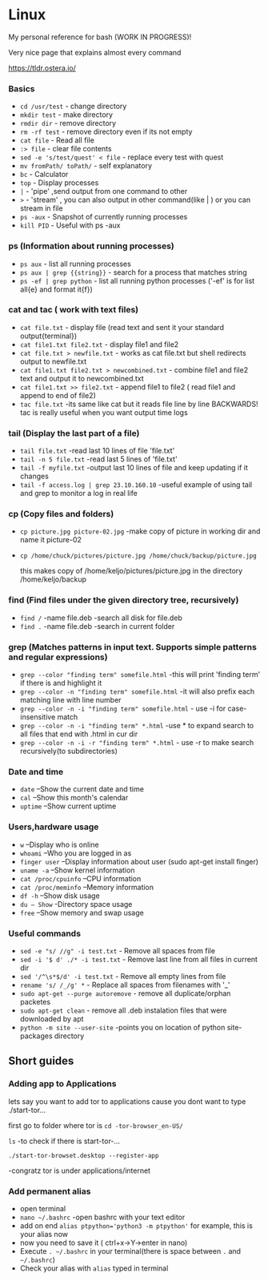 # Linux
My personal reference for bash
(WORK IN PROGRESS)!

Very nice page that explains almost every command

https://tldr.ostera.io/

### Basics

- `cd /usr/test` - change directory
- `mkdir test`   - make directory
- `rmdir dir`    - remove directory
- `rm -rf test`  - remove directory even if its not empty
- `cat file` - Read all file
- `:> file`  - clear file contents
- `sed -e 's/test/quest' < file`  - replace every test with quest
- `mv fromPath/ toPath/`    - self explanatory 
- `bc`       - Calculator
- `top`      - Display processes
- `|`        - 'pipe' ,send output from one command to other
- `>`        - 'stream' , you can also output in other command(like | ) or you can stream in file
- `ps -aux`  - Snapshot of currently running processes
- `kill PID` - Useful with ps -aux 

### ps (Information about running processes)
- `ps aux` - list all running processes
- `ps aux | grep {{string}}` - search for a process that matches string
- `ps -ef | grep python` - list all running python processes ('-ef' is for list all{e} and format it{f})

### cat and tac ( work with text files)
- `cat file.txt`               - display file (read text and sent it your standard output{terminal})
- `cat file1.txt file2.txt`    - display file1 and file2
- `cat file.txt > newfile.txt` - works as cat file.txt but shell redirects output to newfile.txt
- `cat file1.txt file2.txt > newcombined.txt` - combine file1 and file2 text and output it to newcombined.txt
- `cat file1.txt >> file2.txt` - append file1 to file2 ( read file1 and append to end of file2)
- `tac file.txt` -its same like cat but it reads file line by line BACKWARDS!
                  tac is really useful when you want output time logs 

### tail (Display the last part of a file)
- `tail file.txt`       -read last 10 lines of file 'file.txt'
- `tail -n 5 file.txt`  -read last 5 lines of 'file.txt'
- `tail -f myfile.txt`  -output last 10 lines of file and keep updating if it changes
- `tail -f access.log | grep 23.10.160.10`  -useful example of using tail and grep to monitor a log in real life

### cp (Copy files and folders)
- `cp picture.jpg picture-02.jpg` -make copy of picture in working dir and name it picture-02
- `cp /home/chuck/pictures/picture.jpg /home/chuck/backup/picture.jpg`
   
   this makes copy of /home/keljo/pictures/picture.jpg in the directory /home/keljo/backup

### find (Find files under the given directory tree, recursively)
- `find /` -name file.deb -search all disk for file.deb
- `find .` -name file.deb -search in current folder

### grep (Matches patterns in input text. Supports simple patterns and regular expressions)
- `grep --color "finding term" somefile.html`       -this will print 'finding term' if there is and highlight it
- `grep --color -n "finding term" somefile.html`    -it will also prefix each matching line with line number
- `grep --color -n -i "finding term" somefile.html` - use -i for case-insensitive match
- `grep --color -n -i "finding term" *.html`        -use * to expand search to all files that end with .html in cur dir
- `grep --color -n -i -r "finding term" *.html`     - use -r to make search recursively(to subdirectories)


### Date and time
- `date`   –Show the current date and time
- `cal`    –Show this month's calendar
- `uptime` –Show current uptime

### Users,hardware usage
- `w`           –Display who is online
- `whoami`      –Who you are logged in as
- `finger user` –Display information about user (sudo apt-get install finger)
- `uname -a`    –Show kernel information
- `cat /proc/cpuinfo` –CPU information
- `cat /proc/meminfo` –Memory information
- `df -h`       –Show disk usage
- `du – Show`   -Directory space usage
- `free`        –Show memory and swap usage

### Useful commands
- `sed -e "s/ //g" -i test.txt` - Remove all spaces from file
- `sed -i '$ d' ./* -i test.txt` - Remove last line from all files in current dir
- `sed '/^\s*$/d' -i test.txt` - Remove all empty lines from file
- `rename 's/ /_/g' *` - Replace all spaces from filenames with '_'
- `sudo apt-get --purge autoremove` - remove all duplicate/orphan packetes
- `sudo apt-get clean` - remove all .deb instalation files that were downloaded by apt
- `python -m site --user-site` -points you on location of python site-packages directory 

## Short guides
### Adding app to Applications
lets say you want to add tor to applications cause you dont want to type ./start-tor...

first go to folder where tor is
`cd -tor-browser_en-US/`

`ls` -to check if there is start-tor-...

`./start-tor-browset.desktop --register-app`

-congratz tor is under applications/internet

### Add permanent alias
- open terminal
- `nano ~/.bashrc` -open bashrc with your text editor
- add on end  `alias ptpython='python3 -m ptpython'` for example, this is your alias now
- now you need to save it ( ctrl+x->Y->enter in nano)
- Execute `. ~/.bashrc` in your terminal(there is space between `.` and `~/.bashrc`)
- Check your alias with `alias` typed in terminal
